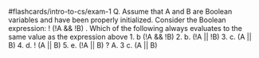 #flashcards/intro-to-cs/exam-1 
Q.
Assume that A and B are Boolean variables and have been properly initialized. Consider the Boolean expression: ! (!A && !B) . Which of the following always evaluates to the same value as the expression above
	1.  b (!A && !B) 
	2. b. (!A || !B) 
	3. c. (A || B) 
	4. d. ! (A || B) 
	5. e. (!A || B)
?
A. 3 c. (A || B) 
<!--SR:!2022-07-17,3,250-->